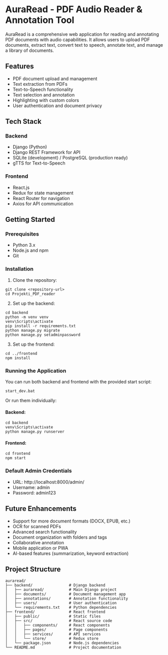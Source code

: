 # AuraRead - PDF Audio Reader & Annotation Tool

AuraRead is a comprehensive web application for reading and annotating PDF documents with audio capabilities. It allows users to upload PDF documents, extract text, convert text to speech, annotate text, and manage a library of documents.

## Features

- PDF document upload and management
- Text extraction from PDFs
- Text-to-Speech functionality
- Text selection and annotation
- Highlighting with custom colors
- User authentication and document privacy

## Tech Stack

### Backend
- Django (Python)
- Django REST Framework for API
- SQLite (development) / PostgreSQL (production ready)
- gTTS for Text-to-Speech

### Frontend
- React.js
- Redux for state management
- React Router for navigation
- Axios for API communication

## Getting Started

### Prerequisites
- Python 3.x
- Node.js and npm
- Git

### Installation

1. Clone the repository:
```
git clone <repository-url>
cd Projekti_PDF_reader
```

2. Set up the backend:
```
cd backend
python -m venv venv
venv\Scripts\activate
pip install -r requirements.txt
python manage.py migrate
python manage.py setadminpassword
```

3. Set up the frontend:
```
cd ../frontend
npm install
```

### Running the Application

You can run both backend and frontend with the provided start script:

```
start_dev.bat
```

Or run them individually:

#### Backend:
```
cd backend
venv\Scripts\activate
python manage.py runserver
```

#### Frontend:
```
cd frontend
npm start
```

### Default Admin Credentials

- URL: http://localhost:8000/admin/
- Username: admin
- Password: admin123

## Future Enhancements

- Support for more document formats (DOCX, EPUB, etc.)
- OCR for scanned PDFs
- Advanced search functionality
- Document organization with folders and tags
- Collaborative annotation
- Mobile application or PWA
- AI-based features (summarization, keyword extraction)

## Project Structure

```
auraread/
├── backend/                # Django backend
│   ├── auraread/           # Main Django project
│   ├── documents/          # Document management app
│   ├── annotations/        # Annotation functionality
│   ├── users/              # User authentication
│   └── requirements.txt    # Python dependencies
├── frontend/               # React frontend
│   ├── public/             # Static files
│   ├── src/                # React source code
│   │   ├── components/     # React components
│   │   ├── pages/          # Page components
│   │   ├── services/       # API services
│   │   └── store/          # Redux store
│   └── package.json        # Node.js dependencies
└── README.md               # Project documentation
```

